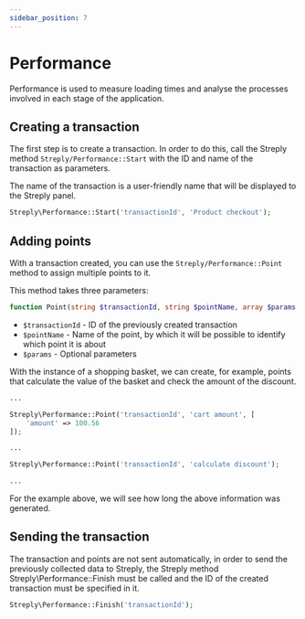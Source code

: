 ```yaml
---
sidebar_position: 7
---
```


# Performance

Performance is used to measure loading times and analyse the processes involved in each stage of the application.

## Creating a transaction

The first step is to create a transaction. In order to do this, call the Streply method `Streply/Performance::Start` with the ID and name of the transaction as parameters.

The name of the transaction is a user-friendly name that will be displayed to the Streply panel.

```php title="PHP" 
Streply\Performance::Start('transactionId', 'Product checkout');
```

## Adding points

With a transaction created, you can use the `Streply/Performance::Point` method to assign multiple points to it.

This method takes three parameters:

```php title="PHP" 
function Point(string $transactionId, string $pointName, array $params = []): void
```

- `$transactionId` - ID of the previously created transaction
- `$pointName` - Name of the point, by which it will be possible to identify which point it is about
- `$params` - Optional parameters

With the instance of a shopping basket, we can create, for example, points that calculate the value of the basket and check the amount of the discount.

```php title="PHP" 
...

Streply\Performance::Point('transactionId', 'cart amount', [
	'amount' => 100.56
]);

...

Streply\Performance::Point('transactionId', 'calculate discount');

...
```

For the example above, we will see how long the above information was generated.

## Sending the transaction

The transaction and points are not sent automatically, in order to send the previously collected data to Streply, the Streply method Streply\Performance::Finish must be called and the ID of the created transaction must be specified in it.

```php title="PHP" 
Streply\Performance::Finish('transactionId');
```